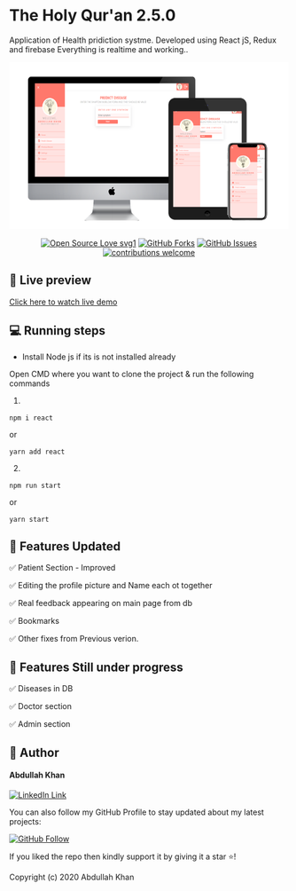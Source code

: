 # The Holy Qur'an 2.5.0

Application of Health pridiction systme. Developed using React jS, Redux and firebase
Everything is realtime and working..

<img src="SHPS.png">

<div align="center">

[![Open Source Love svg1](https://badges.frapsoft.com/os/v1/open-source.svg?v=103)](#)
[![GitHub Forks](https://img.shields.io/github/forks/saadhaxxan/Car_Game_Python_Pygame.svg?style=social&label=Fork&maxAge=2592000)](https://github.com/Abdullah-Khan-53145/smart-health-prediction-system/fork)
[![GitHub Issues](https://img.shields.io/github/issues/saadhaxxan/Car_Game_Python_Pygame.svg?style=flat&label=Issues&maxAge=2592000)](https://github.com/Abdullah-Khan-53145/smart-health-prediction-system/issues)
[![contributions welcome](https://img.shields.io/badge/contributions-welcome-brightgreen.svg?style=flat&label=Contributions&colorA=red&colorB=black)](#)

</div>

## 👀 Live preview

<a href="https://smart-health-prediction-7dbeb.web.app/">Click here to watch live demo</a>

## 💻 Running steps

- Install Node js if its is not installed already

Open CMD where you want to clone the project & run the following commands

1.

```
npm i react

```

or

```
yarn add react

```

2.

```
npm run start

```

or

```
yarn start

```

## 🎯 Features Updated

✅ Patient Section - Improved

✅ Editing the profile picture and Name each ot together

✅ Real feedback appearing on main page from db

✅ Bookmarks

✅ Other fixes from Previous verion.

## 🎯 Features Still under progress

✅ Diseases in DB

✅ Doctor section

✅ Admin section

## 🧑 Author

#### Abdullah Khan

[![LinkedIn Link](https://img.shields.io/badge/Connect-Hamza-blue.svg?logo=linkedin&longCache=true&style=social&label=Connect)](https://www.linkedin.com/in/abdullah-khan-30471a238/)

You can also follow my GitHub Profile to stay updated about my latest projects:

[![GitHub Follow](https://img.shields.io/badge/Connect-Hamza-blue.svg?logo=Github&longCache=true&style=social&label=Follow)](https://github.com/Abdullah-Khan-53145)

If you liked the repo then kindly support it by giving it a star ⭐!

Copyright (c) 2020 Abdullah Khan
